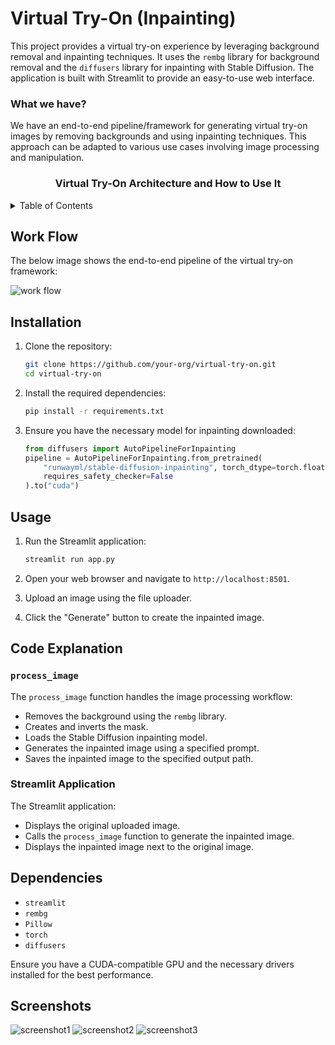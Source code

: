 
# Virtual Try-On (Inpainting)

This project provides a virtual try-on experience by leveraging background removal and inpainting techniques. It uses the `rembg` library for background removal and the `diffusers` library for inpainting with Stable Diffusion. The application is built with Streamlit to provide an easy-to-use web interface.

### What we have?
We have an end-to-end pipeline/framework for generating virtual try-on images by removing backgrounds and using inpainting techniques. This approach can be adapted to various use cases involving image processing and manipulation.

<div id="top"></div>
<h3 align="center">Virtual Try-On Architecture and How to Use It</h3>

<!-- TABLE OF CONTENTS -->
<details>
  <summary>Table of Contents</summary>
  <ol>
    <li><a href="#work-flow">Work Flow</a></li>
    <li><a href="#installation">Installation</a></li>
    <li><a href="#usage">Usage</a></li>
    <li><a href="#code-explanation">Code Explanation</a></li>
    <li><a href="#dependencies">Dependencies</a></li>
    <li><a href="#screenshots">Screenshots</a></li>
  </ol>
</details>

<a name="readme-top"></a>
## Work Flow
The below image shows the end-to-end pipeline of the virtual try-on framework:

![work flow](virtual_try_on_workflow_final_simple.png)

## Installation

1. Clone the repository:

   ```sh
   git clone https://github.com/your-org/virtual-try-on.git
   cd virtual-try-on
   ```

2. Install the required dependencies:

   ```sh
   pip install -r requirements.txt
   ```

3. Ensure you have the necessary model for inpainting downloaded:

   ```python
   from diffusers import AutoPipelineForInpainting
   pipeline = AutoPipelineForInpainting.from_pretrained(
       "runwayml/stable-diffusion-inpainting", torch_dtype=torch.float16, variant="fp16", safety_checker=None,
       requires_safety_checker=False
   ).to("cuda")
   ```

## Usage

1. Run the Streamlit application:

   ```sh
   streamlit run app.py
   ```

2. Open your web browser and navigate to `http://localhost:8501`.

3. Upload an image using the file uploader.

4. Click the "Generate" button to create the inpainted image.

## Code Explanation

### `process_image`

The `process_image` function handles the image processing workflow:
- Removes the background using the `rembg` library.
- Creates and inverts the mask.
- Loads the Stable Diffusion inpainting model.
- Generates the inpainted image using a specified prompt.
- Saves the inpainted image to the specified output path.

### Streamlit Application

The Streamlit application:
- Displays the original uploaded image.
- Calls the `process_image` function to generate the inpainted image.
- Displays the inpainted image next to the original image.

## Dependencies

- `streamlit`
- `rembg`
- `Pillow`
- `torch`
- `diffusers`

Ensure you have a CUDA-compatible GPU and the necessary drivers installed for the best performance.

## Screenshots

![screenshot1](screenshot1.png)
![screenshot2](screenshot2.png)
![screenshot3](screenshot3.png)
